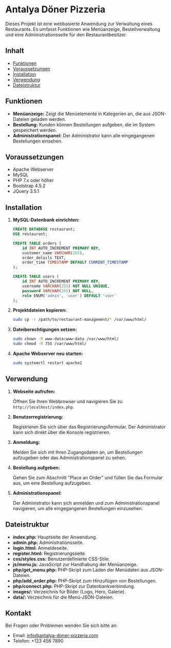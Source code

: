 # Antalya Döner Pizzeria

Dieses Projekt ist eine webbasierte Anwendung zur Verwaltung eines Restaurants. Es umfasst Funktionen wie Menüanzeige, Bestellverwaltung und eine Administrationsseite für den Restaurantbesitzer.

## Inhalt

- [Funktionen](#funktionen)
- [Voraussetzungen](#voraussetzungen)
- [Installation](#installation)
- [Verwendung](#verwendung)
- [Dateistruktur](#dateistruktur)

## Funktionen

- **Menüanzeige:** Zeigt die Menüelemente in Kategorien an, die aus JSON-Dateien geladen werden.
- **Bestellung:** Kunden können Bestellungen aufgeben, die im System gespeichert werden.
- **Administrationspanel:** Der Administrator kann alle eingegangenen Bestellungen einsehen.

## Voraussetzungen

- Apache Webserver
- MySQL
- PHP 7.x oder höher
- Bootstrap 4.5.2
- JQuery 3.5.1

## Installation

1. **MySQL-Datenbank einrichten:**

    ```sql
    CREATE DATABASE restaurant;
    USE restaurant;

    CREATE TABLE orders (
        id INT AUTO_INCREMENT PRIMARY KEY,
        customer_name VARCHAR(255),
        order_details TEXT,
        order_time TIMESTAMP DEFAULT CURRENT_TIMESTAMP
    );

    CREATE TABLE users (
        id INT AUTO_INCREMENT PRIMARY KEY,
        username VARCHAR(255) NOT NULL UNIQUE,
        password VARCHAR(255) NOT NULL,
        role ENUM('admin', 'user') DEFAULT 'user'
    );
    ```

2. **Projektdateien kopieren:**

    ```bash
    sudo cp -r /path/to/restaurant-management/* /var/www/html/
    ```

3. **Dateiberechtigungen setzen:**

    ```bash
    sudo chown -R www-data:www-data /var/www/html/
    sudo chmod -R 755 /var/www/html/
    ```

4. **Apache Webserver neu starten:**

    ```bash
    sudo systemctl restart apache2
    ```

## Verwendung

1. **Webseite aufrufen:**

    Öffnen Sie Ihren Webbrowser und navigieren Sie zu `http://localhost/index.php`.

2. **Benutzerregistrierung:**

    Registrieren Sie sich über das Registrierungsformular. Der Administrator kann sich direkt über die Konsole registrieren.

3. **Anmeldung:**

    Melden Sie sich mit Ihren Zugangsdaten an, um Bestellungen aufzugeben oder das Administrationspanel zu sehen.

4. **Bestellung aufgeben:**

    Gehen Sie zum Abschnitt "Place an Order" und füllen Sie das Formular aus, um eine Bestellung aufzugeben.

5. **Administrationspanel:**

    Der Administrator kann sich anmelden und zum Administrationspanel navigieren, um alle eingegangenen Bestellungen einzusehen.

## Dateistruktur

- **index.php:** Hauptseite der Anwendung.
- **admin.php:** Administrationsseite.
- **login.html:** Anmeldeseite.
- **register.html:** Registrierungsseite.
- **css/styles.css:** Benutzerdefinierte CSS-Stile.
- **js/menu.js:** JavaScript zur Handhabung der Menüanzeige.
- **php/get_menu.php:** PHP-Skript zum Laden der Menüdaten aus JSON-Dateien.
- **php/add_order.php:** PHP-Skript zum Hinzufügen von Bestellungen.
- **php/connect.php:** PHP-Skript zur Datenbankverbindung.
- **images/:** Verzeichnis für Bilder (Logo, Hero, Galerie).
- **data/:** Verzeichnis für die Menü-JSON-Dateien.

## Kontakt

Bei Fragen oder Problemen wenden Sie sich bitte an:

- Email: info@antalya-doner-pizzeria.com
- Telefon: +123 456 7890

